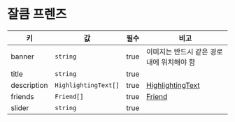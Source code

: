# 잘큼 프렌즈

| 키 | 값 | 필수 | 비고 |
| --- | --- | --- | --- |
| banner | `string` | true | 이미지는 반드시 같은 경로 내에 위치해야 함 |
| title | `string` | true | |
| description | `HighlightingText[]` | true | [HighlightingText](../../../models/highlighting-text.md) |
| friends | `Friend[]` | true | [Friend](../../../models/friend.md) |
| slider | `string` | true | |
